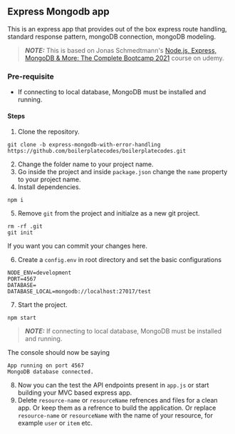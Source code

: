 ## Express Mongodb app

This is an express app that provides out of the box express route handling, standard response pattern, mongoDB connection, mongoDB modeling.

> **_NOTE:_** This is based on Jonas Schmedtmann's [Node.js, Express, MongoDB & More: The Complete Bootcamp 2021](https://www.udemy.com/course/nodejs-express-mongodb-bootcamp/) course on udemy.

### Pre-requisite

- If connecting to local database, MongoDB must be installed and running.

#### Steps

1. Clone the repository.

```
git clone -b express-mongodb-with-error-handling https://github.com/boilerplatecodes/boilerplatecodes.git
```

2. Change the folder name to your project name.
3. Go inside the project and inside `package.json` change the `name` property to your project name.
4. Install dependencies.

```
npm i
```

5. Remove `git` from the project and initialze as a new git project.

```
rm -rf .git
git init
```

If you want you can commit your changes here.

6. Create a `config.env` in root directory and set the basic configurations

```
NODE_ENV=development
PORT=4567
DATABASE=
DATABASE_LOCAL=mongodb://localhost:27017/test
```

7. Start the project.

```
npm start
```

> **_NOTE:_** If connecting to local database, MongoDB must be installed and running.

The console should now be saying

```
App running on port 4567
MongoDB database connected.
```

8. Now you can the test the API endpoints present in `app.js` or start building your MVC based express app.
9. Delete `resource-name` or `resourceName` refrences and files for a clean app. Or keep them as a refrence to build the application. Or replace `resource-name` or `resourceName` with the name of your resource, for example `user` or `item` etc.
